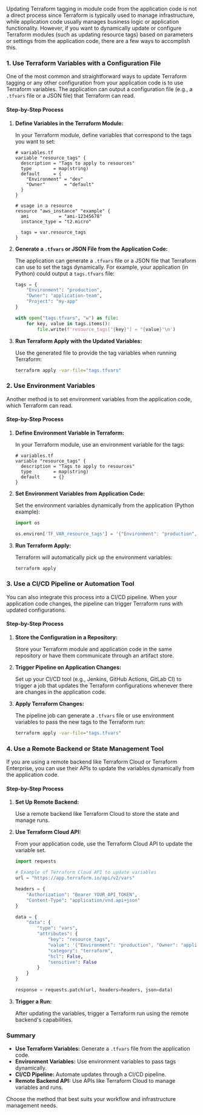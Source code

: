 Updating Terraform tagging in module code from the application code is not a direct process since Terraform is typically used to manage infrastructure, while application code usually manages business logic or application functionality. However, if you want to dynamically update or configure Terraform modules (such as updating resource tags) based on parameters or settings from the application code, there are a few ways to accomplish this.

### 1. Use Terraform Variables with a Configuration File

One of the most common and straightforward ways to update Terraform tagging or any other configuration from your application code is to use Terraform variables. The application can output a configuration file (e.g., a `.tfvars` file or a JSON file) that Terraform can read.

#### Step-by-Step Process

1. **Define Variables in the Terraform Module:**

   In your Terraform module, define variables that correspond to the tags you want to set:

   ```hcl
   # variables.tf
   variable "resource_tags" {
     description = "Tags to apply to resources"
     type        = map(string)
     default     = {
       "Environment" = "dev"
       "Owner"       = "default"
     }
   }

   # usage in a resource
   resource "aws_instance" "example" {
     ami           = "ami-12345678"
     instance_type = "t2.micro"

     tags = var.resource_tags
   }
   ```

2. **Generate a `.tfvars` or JSON File from the Application Code:**

   The application can generate a `.tfvars` file or a JSON file that Terraform can use to set the tags dynamically. For example, your application (in Python) could output a `tags.tfvars` file:

   ```python
   tags = {
       "Environment": "production",
       "Owner": "application-team",
       "Project": "my-app"
   }

   with open("tags.tfvars", "w") as file:
       for key, value in tags.items():
           file.write(f'resource_tags["{key}"] = "{value}"\n')
   ```

3. **Run Terraform Apply with the Updated Variables:**

   Use the generated file to provide the tag variables when running Terraform:

   ```bash
   terraform apply -var-file="tags.tfvars"
   ```

### 2. Use Environment Variables

Another method is to set environment variables from the application code, which Terraform can read.

#### Step-by-Step Process

1. **Define Environment Variable in Terraform:**

   In your Terraform module, use an environment variable for the tags:

   ```hcl
   # variables.tf
   variable "resource_tags" {
     description = "Tags to apply to resources"
     type        = map(string)
     default     = {}
   }
   ```

2. **Set Environment Variables from Application Code:**

   Set the environment variables dynamically from the application (Python example):

   ```python
   import os

   os.environ['TF_VAR_resource_tags'] = '{"Environment": "production", "Owner": "application-team"}'
   ```

3. **Run Terraform Apply:**

   Terraform will automatically pick up the environment variables:

   ```bash
   terraform apply
   ```

### 3. Use a CI/CD Pipeline or Automation Tool

You can also integrate this process into a CI/CD pipeline. When your application code changes, the pipeline can trigger Terraform runs with updated configurations.

#### Step-by-Step Process

1. **Store the Configuration in a Repository:**

   Store your Terraform module and application code in the same repository or have them communicate through an artifact store.

2. **Trigger Pipeline on Application Changes:**

   Set up your CI/CD tool (e.g., Jenkins, GitHub Actions, GitLab CI) to trigger a job that updates the Terraform configurations whenever there are changes in the application code.

3. **Apply Terraform Changes:**

   The pipeline job can generate a `.tfvars` file or use environment variables to pass the new tags to the Terraform run:

   ```bash
   terraform apply -var-file="tags.tfvars"
   ```

### 4. Use a Remote Backend or State Management Tool

If you are using a remote backend like Terraform Cloud or Terraform Enterprise, you can use their APIs to update the variables dynamically from the application code.

#### Step-by-Step Process

1. **Set Up Remote Backend:**

   Use a remote backend like Terraform Cloud to store the state and manage runs.

2. **Use Terraform Cloud API:**

   From your application code, use the Terraform Cloud API to update the variable set.

   ```python
   import requests

   # Example of Terraform Cloud API to update variables
   url = "https://app.terraform.io/api/v2/vars"

   headers = {
       "Authorization": "Bearer YOUR_API_TOKEN",
       "Content-Type": "application/vnd.api+json"
   }

   data = {
       "data": {
           "type": "vars",
           "attributes": {
               "key": "resource_tags",
               "value": '{"Environment": "production", "Owner": "application-team"}',
               "category": "terraform",
               "hcl": False,
               "sensitive": False
           }
       }
   }

   response = requests.patch(url, headers=headers, json=data)
   ```

3. **Trigger a Run:**

   After updating the variables, trigger a Terraform run using the remote backend's capabilities.

### Summary

- **Use Terraform Variables:** Generate a `.tfvars` file from the application code.
- **Environment Variables:** Use environment variables to pass tags dynamically.
- **CI/CD Pipeline:** Automate updates through a CI/CD pipeline.
- **Remote Backend API:** Use APIs like Terraform Cloud to manage variables and runs.

Choose the method that best suits your workflow and infrastructure management needs.
